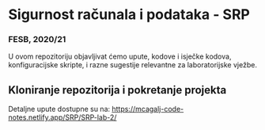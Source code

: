 # Sigurnost računala i podataka - SRP

### FESB, 2020/21

U ovom repozitoriju objavljivat ćemo upute, kodove i isječke kodova, konfiguracijske skripte, i razne sugestije relevantne za laboratorijske vježbe.

## Kloniranje repozitorija i pokretanje projekta

Detaljne upute dostupne su na: <https://mcagalj-code-notes.netlify.app/SRP/SRP-lab-2/>